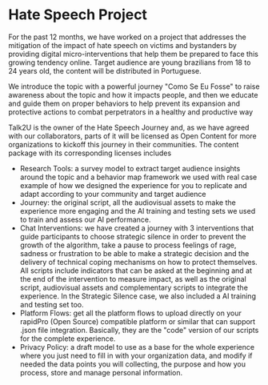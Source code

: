 # Hate Speech Project
For the past 12 months, we have worked on a project that addresses the mitigation of the impact of hate speech on victims and bystanders by providing digital micro-interventions that help them be prepared to face this growing tendency online. Target audience are young brazilians from 18 to 24 years old, the content will be distributed in Portuguese.

We introduce the topic with a powerful journey "Como Se Eu Fosse" to raise awareness about the topic and how it impacts people, and then we educate and guide them on proper behaviors to help prevent its expansion and protective actions to combat perpetrators in a healthy and productive way

Talk2U is the owner of the Hate Speech Journey and, as we have agreed with our collaborators, parts of it will be licensed as Open Content for more organizations to kickoff this journey in their communities. The content package with its corresponding licenses includes

- Research Tools: a survey model to extract target audience insights around the topic and a behavior map framework we used with real case example of how we designed the experience for you to replicate and adapt according to your community and target audience
- Journey: the original script, all the audiovisual assets to make the experience more engaging and the AI training and testing sets we used to train and assess our AI performance.
- Chat Interventions: we have created a journey with 3 interventions that guide participants to choose strategic silence in order to prevent the growth of the algorithm, take a pause to process feelings of rage, sadness or frustration to be able to make a strategic decision and the delivery of technical coping mechanisms on how to protect themselves. All scripts include indicators that can be asked at the beginning and at the end of the intervention to measure impact, as well as the original script, audiovisual assets and complementary scripts to integrate the experience. In the Strategic Silence case, we also included a AI training and testing set too.
- Platform Flows: get all the platform flows to upload directly on your rapidPro (Open Source) compatible platform or similar that can support .json file integration. Basically, they are the "code" version of our scripts for the complete experience.
- Privacy Policy: a draft model to use as a base for the whole experience where you just need to fill in with your organization data, and modify if needed the data points you will collecting, the purpose and how you process, store and manage personal information.
